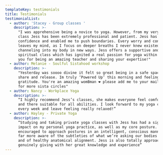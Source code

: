 ```yaml
---
templateKey: testimonials
title: Testimonials
testimonialList:
  - author: 'Stacey - Group classes '
    description: >-
      "I was apprehensive being a novice to yoga. However, from my very first
      class Jess has been extremely professional and patient. Jess has built my
      confidence and enabled me to push boundaries. Every worry and concern
      leaves my mind, as I focus on deeper breaths I never knew existed and
      channeling into my body in new ways. Jess offers a supportive and
      spiritual class which has ignited a real passion for yoga within me, thank
      you for being an amazing teacher and sharing your expertise!"
  - author: Melanie - Soulful Sistahood workshop
    description: >-
      "Yesterday was soooo divine it felt so great being in a safe space to
      share and release. Im truly ‘Powered Up’ this morning and feeling so much
      gratitude. You're an amazing womBman ❤ please add me to your mailing list
      for more sista circles"
  - author: Nancy - Workplace Yoga
    description: >-
      “I highly recommend Jess’s classes, she makes everyone feel comfortable
      and there suitable for all abilities. I look forward to my yoga class
      every week and leave feeling really relaxed!”
  - author: Hayley - Private Yoga
    description: >-
      “Studying and taking private yoga classes with Jess has had a significant
      impact on my personal yoga practice, as well as my core posture. Always
      encouraged to approach postures in an intelligent, conscious manner, I’m
      far more aware of the subtleties of what we’re asking our bodies to do,
      and of healthy anatomical alignment. Jess is also totally approachable and
      genuinely giving with her great knowledge and experience”
---
```


